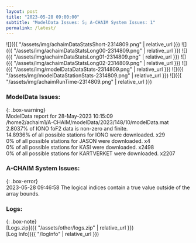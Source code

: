 ```yaml
---
layout: post
title: "2023-05-28 09:00:00"
subtitle: "ModelData Issues: 5; A-CHAIM System Issues: 1"
permalink: /latest/
---
```


![]({{ "/assets/img/achaimDataStatsShort-2314809.png" | relative_url }})
![]({{ "/assets/img/achaimDataStatsLong00-2314809.png" | relative_url }})
![]({{ "/assets/img/achaimDataStatsLong01-2314809.png" | relative_url }})
![]({{ "/assets/img/achaimDataStatsLong02-2314809.png" | relative_url }})
![]({{ "/assets/img/modelDataDataStats-2314809.png" | relative_url }})
![]({{ "/assets/img/modelDataStationStats-2314809.png" | relative_url }})
![]({{ "/assets/img/achaimRunTime-2314809.png" | relative_url }})


### ModelData Issues:  
  
{: .box-warning}  
 ModelData report for 28-May-2023 10:15:09   
 /home2/achaim1/A-CHAIM/modelData/2023/148/10/modelData.mat   
 2.8037% of IONO foF2 data is non-zero and finite.   
 14.8936% of all possible stations for IONO were downloaded. x29   
 0% of all possible stations for JASON were downloaded. x4   
 0% of all possible stations for KASI were downloaded. x2498   
 0% of all possible stations for KARTVERKET were downloaded. x2207   
  
### A-CHAIM System Issues:  
  
{: .box-error}  
2023-05-28 09:46:58 The logical indices contain a true value outside of the array bounds.  

### Logs:  
  
{: .box-note}  
[Logs.zip]({{ "/assets/other/logs.zip" | relative_url }})  
[Log Info]({{ "/logInfo" | relative_url }})  

